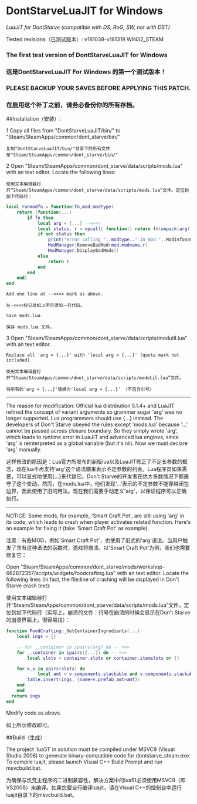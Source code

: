 # DontStarveLuaJIT for Windows
_LuaJIT for DontStarve (compatible with DS, RoG, SW, not with DST)_

Tested revisions（已测试版本）:  v181038-v181319 WIN32_STEAM

###  The first test version of DontStarveLuaJIT for Windows 

###  这是DontStarveLuaJIT For Windows 的第一个测试版本！

###  PLEASE BACKUP YOUR SAVES BEFORE APPLYING THIS PATCH. 

###  在启用这个补丁之前，请务必备份你的所有存档。


##Installation（安装）: 

1	Copy all files from "DontStarveLuaJIT/bin/" to "Steam/SteamApps/common/dont_starve/bin/"

	复制"DontStarveLuaJIT/bin/"目录下的所有文件至"Steam/SteamApps/common/dont_starve/bin/"

2	Open "Steam/SteamApps/common/dont_starve/data/scripts/mods.lua" with an text editor. Locate the following lines:

	使用文本编辑器打开“Steam/SteamApps/common/dont_starve/data/scripts/mods.lua”文件。定位到如下代码行：

```lua
local runmodfn = function(fn,mod,modtype)
	return (function(...)
		if fn then
			local arg = {...} --<<<<
			local status, r = xpcall( function() return fn(unpack(arg)) end, debug.traceback)
			if not status then
				print("error calling "..modtype.." in mod "..ModInfoname(mod.modname)..": \n"..r)
				ModManager:RemoveBadMod(mod.modname,r)
				ModManager:DisplayBadMods()
			else
				return r
			end
		end
	end)
end
```
	Add one line at --<<<< mark as above.

	在-<<<<标记处如上所示添加一行代码。

	Save mods.lua. 

	保存 mods.lua 文件。

3	Open "Steam/SteamApps/common/dont_starve/data/scripts/modutil.lua" with an text editor. 
	
	Replace all 'arg = {...}' with 'local arg = {...}' (quote mark not included)

	使用文本编辑器打开“Steam/SteamApps/common/dont_starve/data/scripts/modutil.lua”文件。
	
	将所有的'arg = {...}'替换为'local arg = {...}' （不包含引号）

---------------------------------------------------

The reason for modification: Official lua distribution 5.1.4+ and LuaJIT refined the concept of variant arguments so grammar sugar 'arg' was no longer supported. Lua programmers should use {...} instead. The developers of Don't Starve obeyed the rules except 'mods.lua' because '...' cannot be passed across closure boundary. So they simply wrote 'arg', which leads to runtime error in LuaJIT and advanced lua engines,  since 'arg' is reinterpreted as a global variable (but it's nil). Now we must declare 'arg' manually.

这样修改的原因是：Lua官方所发布的新版lua以及LuaJIT修正了不定长参数的概念，现在lua不再支持'arg'这个语法糖来表示不定参数的列表。Lua程序员如果需要，可以显式地使用{...}来代替它。Don't Starve的开发者在绝大多数情况下都遵守了这个变动。然而，在mods.lua中，他们发现'...'表示的不定参数不能穿越闭包边界，因此使用了旧的用法。现在我们需要手动定义'arg'，以保证程序可以正确执行。

---------------------------------------------------

NOTICE: Some mods, for example, 'Smart Craft Pot', are still using 'arg' in its code, which leads to crash when player activates related function. Here's an example for fixing it (take 'Smart Craft Pot' as example).

注意：有些MOD，例如'Smart Craft Pot'，也使用了旧式的'arg'语法。当用户触发了含有这种语法的函数时，游戏将崩溃。以'Smart Craft Pot'为例，我们也需要修复它：

 Open "Steam/SteamApps/common/dont_starve/mods/workshop-662872357/scripts/widgets/foodcrafting.lua" with an text editor. Locate the following lines (in fact, the file:line of crashing will be displayed in Don't Starve crash text):


使用文本编辑器打开“Steam/SteamApps/common/dont_starve/data/scripts/mods.lua”文件。定位到如下代码行（实际上，崩溃的文件：行号在崩溃的时候会显示在Don't Starve 的崩溃界面上，很容易找）：

```lua
function FoodCrafting:_GetContainerIngredients(...)
	local ings = {}

	-- for _,container in ipairs(arg) do -- >>>
	for _,container in ipairs({...}) do -- <<<
		local slots = container.slots or container.itemslots or {}

  	for k,v in pairs(slots) do
			local amt = v.components.stackable and v.components.stackable.stacksize or 1
    	table.insert(ings, {name=v.prefab,amt=amt})
  	end
	end
  return ings
end
```

Modify code as above.

如上所示修改即可。

##Build（生成）: 

The project 'lua51' in solution must be compiled under MSVC9 (Visual Studio 2008) to generate binary-compatible code for dontstarve_steam.exe. To compile luajit, please launch Visual C++ Build Prompt and run msvcbuild.bat.

为确保与饥荒主程序的二进制兼容性，解决方案中的lua51必须使用MSVC9（即VS2008）来编译。如果您要自行编译luajit，请在Visual C++的控制台中运行luajit目录下的msvcbuild.bat。

